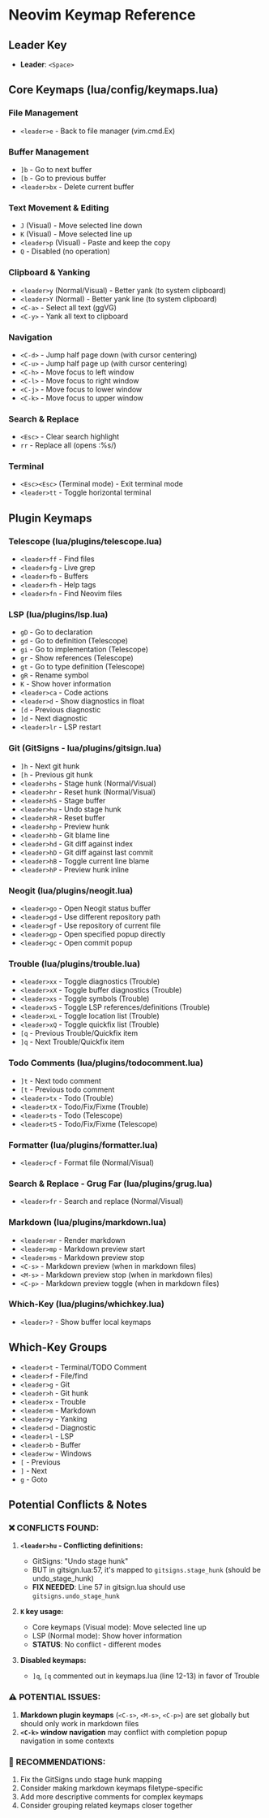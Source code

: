 # Neovim Keymap Reference

## Leader Key
- **Leader**: `<Space>`

## Core Keymaps (lua/config/keymaps.lua)

### File Management
- `<leader>e` - Back to file manager (vim.cmd.Ex)

### Buffer Management
- `]b` - Go to next buffer
- `[b` - Go to previous buffer
- `<leader>bx` - Delete current buffer

### Text Movement & Editing
- `J` (Visual) - Move selected line down
- `K` (Visual) - Move selected line up
- `<leader>p` (Visual) - Paste and keep the copy
- `Q` - Disabled (no operation)

### Clipboard & Yanking
- `<leader>y` (Normal/Visual) - Better yank (to system clipboard)
- `<leader>Y` (Normal) - Better yank line (to system clipboard)
- `<C-a>` - Select all text (ggVG)
- `<C-y>` - Yank all text to clipboard

### Navigation
- `<C-d>` - Jump half page down (with cursor centering)
- `<C-u>` - Jump half page up (with cursor centering)
- `<C-h>` - Move focus to left window
- `<C-l>` - Move focus to right window
- `<C-j>` - Move focus to lower window
- `<C-k>` - Move focus to upper window

### Search & Replace
- `<Esc>` - Clear search highlight
- `rr` - Replace all (opens :%s/)

### Terminal
- `<Esc><Esc>` (Terminal mode) - Exit terminal mode
- `<leader>tt` - Toggle horizontal terminal

## Plugin Keymaps

### Telescope (lua/plugins/telescope.lua)
- `<leader>ff` - Find files
- `<leader>fg` - Live grep
- `<leader>fb` - Buffers
- `<leader>fh` - Help tags
- `<leader>fn` - Find Neovim files

### LSP (lua/plugins/lsp.lua)
- `gD` - Go to declaration
- `gd` - Go to definition (Telescope)
- `gi` - Go to implementation (Telescope)
- `gr` - Show references (Telescope)
- `gt` - Go to type definition (Telescope)
- `gR` - Rename symbol
- `K` - Show hover information
- `<leader>ca` - Code actions
- `<leader>d` - Show diagnostics in float
- `[d` - Previous diagnostic
- `]d` - Next diagnostic
- `<leader>lr` - LSP restart

### Git (GitSigns - lua/plugins/gitsign.lua)
- `]h` - Next git hunk
- `[h` - Previous git hunk
- `<leader>hs` - Stage hunk (Normal/Visual)
- `<leader>hr` - Reset hunk (Normal/Visual)
- `<leader>hS` - Stage buffer
- `<leader>hu` - Undo stage hunk
- `<leader>hR` - Reset buffer
- `<leader>hp` - Preview hunk
- `<leader>hb` - Git blame line
- `<leader>hd` - Git diff against index
- `<leader>hD` - Git diff against last commit
- `<leader>hB` - Toggle current line blame
- `<leader>hP` - Preview hunk inline

### Neogit (lua/plugins/neogit.lua)
- `<leader>go` - Open Neogit status buffer
- `<leader>gd` - Use different repository path
- `<leader>gf` - Use repository of current file
- `<leader>gp` - Open specified popup directly
- `<leader>gc` - Open commit popup

### Trouble (lua/plugins/trouble.lua)
- `<leader>xx` - Toggle diagnostics (Trouble)
- `<leader>xX` - Toggle buffer diagnostics (Trouble)
- `<leader>xs` - Toggle symbols (Trouble)
- `<leader>xS` - Toggle LSP references/definitions (Trouble)
- `<leader>xL` - Toggle location list (Trouble)
- `<leader>xQ` - Toggle quickfix list (Trouble)
- `[q` - Previous Trouble/Quickfix item
- `]q` - Next Trouble/Quickfix item

### Todo Comments (lua/plugins/todocomment.lua)
- `]t` - Next todo comment
- `[t` - Previous todo comment
- `<leader>tx` - Todo (Trouble)
- `<leader>tX` - Todo/Fix/Fixme (Trouble)
- `<leader>ts` - Todo (Telescope)
- `<leader>tS` - Todo/Fix/Fixme (Telescope)

### Formatter (lua/plugins/formatter.lua)
- `<leader>cf` - Format file (Normal/Visual)

### Search & Replace - Grug Far (lua/plugins/grug.lua)
- `<leader>fr` - Search and replace (Normal/Visual)

### Markdown (lua/plugins/markdown.lua)
- `<leader>mr` - Render markdown
- `<leader>mp` - Markdown preview start
- `<leader>ms` - Markdown preview stop
- `<C-s>` - Markdown preview (when in markdown files)
- `<M-s>` - Markdown preview stop (when in markdown files)
- `<C-p>` - Markdown preview toggle (when in markdown files)

### Which-Key (lua/plugins/whichkey.lua)
- `<leader>?` - Show buffer local keymaps

## Which-Key Groups
- `<leader>t` - Terminal/TODO Comment
- `<leader>f` - File/find
- `<leader>g` - Git
- `<leader>h` - Git hunk
- `<leader>x` - Trouble
- `<leader>m` - Markdown
- `<leader>y` - Yanking
- `<leader>d` - Diagnostic
- `<leader>l` - LSP
- `<leader>b` - Buffer
- `<leader>w` - Windows
- `[` - Previous
- `]` - Next
- `g` - Goto

## Potential Conflicts & Notes

### ❌ CONFLICTS FOUND:

1. **`<leader>hu` - Conflicting definitions:**
   - GitSigns: "Undo stage hunk" 
   - BUT in gitsign.lua:57, it's mapped to `gitsigns.stage_hunk` (should be undo_stage_hunk)
   - **FIX NEEDED**: Line 57 in gitsign.lua should use `gitsigns.undo_stage_hunk`

2. **`K` key usage:**
   - Core keymaps (Visual mode): Move selected line up
   - LSP (Normal mode): Show hover information
   - **STATUS**: No conflict - different modes

3. **Disabled keymaps:**
   - `]q`, `[q` commented out in keymaps.lua (line 12-13) in favor of Trouble

### ⚠️  POTENTIAL ISSUES:

1. **Markdown plugin keymaps** (`<C-s>`, `<M-s>`, `<C-p>`) are set globally but should only work in markdown files
2. **`<C-k>` window navigation** may conflict with completion popup navigation in some contexts

### 🎯 RECOMMENDATIONS:

1. Fix the GitSigns undo stage hunk mapping
2. Consider making markdown keymaps filetype-specific
3. Add more descriptive comments for complex keymaps
4. Consider grouping related keymaps closer together